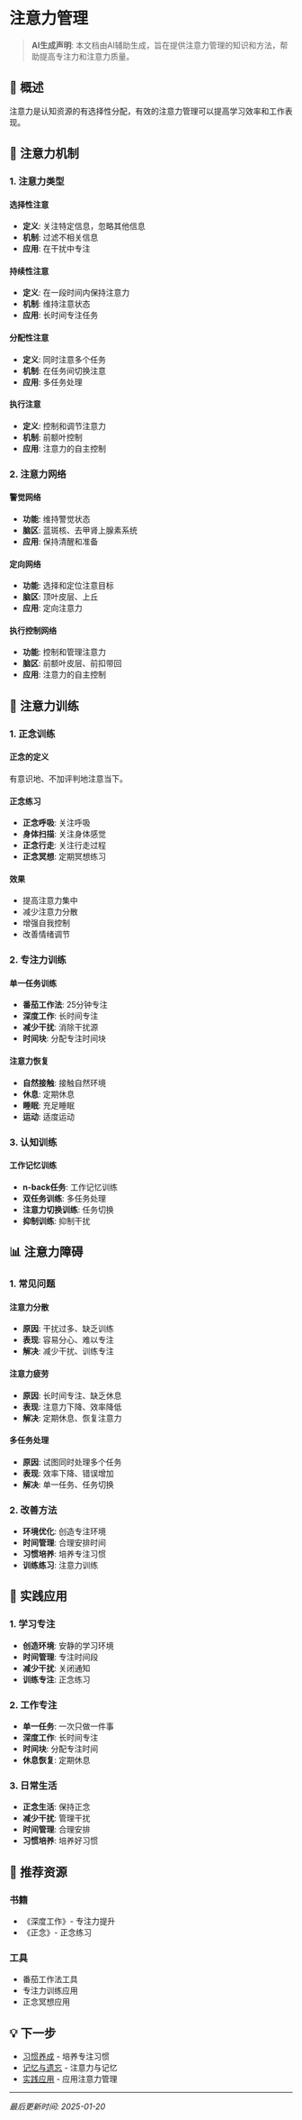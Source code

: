 # 注意力管理

> **AI生成声明**: 本文档由AI辅助生成，旨在提供注意力管理的知识和方法，帮助提高专注力和注意力质量。

## 🎯 概述

注意力是认知资源的有选择性分配，有效的注意力管理可以提高学习效率和工作表现。

## 🧠 注意力机制

### 1. 注意力类型

#### 选择性注意

- **定义**: 关注特定信息，忽略其他信息
- **机制**: 过滤不相关信息
- **应用**: 在干扰中专注

#### 持续性注意

- **定义**: 在一段时间内保持注意力
- **机制**: 维持注意状态
- **应用**: 长时间专注任务

#### 分配性注意

- **定义**: 同时注意多个任务
- **机制**: 在任务间切换注意
- **应用**: 多任务处理

#### 执行注意

- **定义**: 控制和调节注意力
- **机制**: 前额叶控制
- **应用**: 注意力的自主控制

### 2. 注意力网络

#### 警觉网络

- **功能**: 维持警觉状态
- **脑区**: 蓝斑核、去甲肾上腺素系统
- **应用**: 保持清醒和准备

#### 定向网络

- **功能**: 选择和定位注意目标
- **脑区**: 顶叶皮层、上丘
- **应用**: 定向注意力

#### 执行控制网络

- **功能**: 控制和管理注意力
- **脑区**: 前额叶皮层、前扣带回
- **应用**: 注意力的自主控制

## 🔧 注意力训练

### 1. 正念训练

#### 正念的定义

有意识地、不加评判地注意当下。

#### 正念练习

- **正念呼吸**: 关注呼吸
- **身体扫描**: 关注身体感觉
- **正念行走**: 关注行走过程
- **正念冥想**: 定期冥想练习

#### 效果

- 提高注意力集中
- 减少注意力分散
- 增强自我控制
- 改善情绪调节

### 2. 专注力训练

#### 单一任务训练

- **番茄工作法**: 25分钟专注
- **深度工作**: 长时间专注
- **减少干扰**: 消除干扰源
- **时间块**: 分配专注时间块

#### 注意力恢复

- **自然接触**: 接触自然环境
- **休息**: 定期休息
- **睡眠**: 充足睡眠
- **运动**: 适度运动

### 3. 认知训练

#### 工作记忆训练

- **n-back任务**: 工作记忆训练
- **双任务训练**: 多任务处理
- **注意力切换训练**: 任务切换
- **抑制训练**: 抑制干扰

## 📊 注意力障碍

### 1. 常见问题

#### 注意力分散

- **原因**: 干扰过多、缺乏训练
- **表现**: 容易分心、难以专注
- **解决**: 减少干扰、训练专注

#### 注意力疲劳

- **原因**: 长时间专注、缺乏休息
- **表现**: 注意力下降、效率降低
- **解决**: 定期休息、恢复注意力

#### 多任务处理

- **原因**: 试图同时处理多个任务
- **表现**: 效率下降、错误增加
- **解决**: 单一任务、任务切换

### 2. 改善方法

- **环境优化**: 创造专注环境
- **时间管理**: 合理安排时间
- **习惯培养**: 培养专注习惯
- **训练练习**: 注意力训练

## 🎯 实践应用

### 1. 学习专注

- **创造环境**: 安静的学习环境
- **时间管理**: 专注时间段
- **减少干扰**: 关闭通知
- **训练专注**: 正念练习

### 2. 工作专注

- **单一任务**: 一次只做一件事
- **深度工作**: 长时间专注
- **时间块**: 分配专注时间
- **休息恢复**: 定期休息

### 3. 日常生活

- **正念生活**: 保持正念
- **减少干扰**: 管理干扰
- **时间管理**: 合理安排
- **习惯培养**: 培养好习惯

## 📖 推荐资源

### 书籍

- 《深度工作》- 专注力提升
- 《正念》- 正念练习

### 工具

- 番茄工作法工具
- 专注力训练应用
- 正念冥想应用

## 💡 下一步

- [习惯养成](./habits.md) - 培养专注习惯
- [记忆与遗忘](./memory.md) - 注意力与记忆
- [实践应用](./practice.md) - 应用注意力管理

---

*最后更新时间: 2025-01-20*

